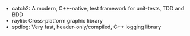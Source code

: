 


- catch2: A modern, C++-native, test framework for unit-tests, TDD and BDD
- raylib: Cross-platform graphic library
- spdlog: Very fast, header-only/compiled, C++ logging library